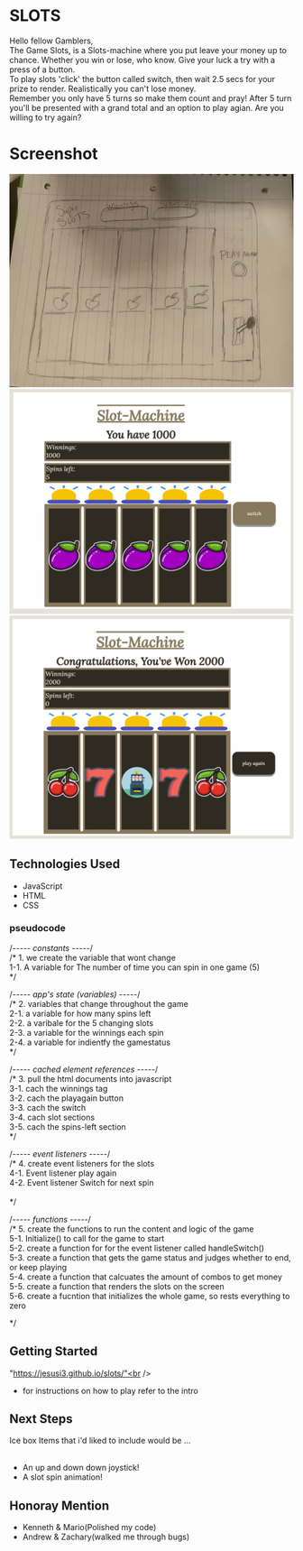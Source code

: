 # SLOTS
Hello fellow Gamblers, <br />
The Game Slots, is a Slots-machine where you put leave your money up to chance. Whether you win or lose, who know. Give your luck a try with a press of a button.  <br />
To play slots 'click' the button called switch, then wait 2.5 secs for your prize to render. Realistically you can't lose money. <br />
Remember you only have 5 turns so make them count and pray! After 5 turn you'll be presented with a grand total and an option to play agian. Are you willing to try again?

# Screenshot

<img src="wireframe/IMG-7851.jpeg">
<img src="wireframe/Screenshot 2022-07-08 012112.png">
<img src="wireframe/finished slots.png">

## Technologies Used

- JavaScript
- HTML
- CSS
### pseudocode
/*----- constants -----*/<br />
/* 1. we create the variable that wont change <br />
        1-1. A variable for The number of time you can spin in one game (5)<br />
*/

/*----- app's state (variables) -----*/<br />
/* 2. variables that change throughout the game  <br />
        2-1. a variable for how many spins left<br />
        2-2. a varibale for the 5 changing slots<br />
        2-3. a variable for the winnings each spin<br />
        2-4. a variable for indientfy the gamestatus<br />
*/

/*----- cached element references -----*/<br />
/* 3. pull the html documents into javascript<br />
3-1. cach the winnings tag <br />
3-2. cach the playagain button<br />
3-3. cach the switch<br />
3-4. cach slot sections<br />
3-5. cach the spins-left section<br />
*/<br />

/*----- event listeners -----*/<br />
/* 4. create event listeners for the slots<br />
        4-1. Event listener play again<br />
        4-2. Event listener Switch for next spin  <br />  
*/

/*----- functions -----*/<br />
/* 5.  create the functions to run the content and logic of the game<br />
        5-1. Initialize() to call for the game to start<br />
        5-2. create a function for for the event listener called handleSwitch()<br />
        5-3. create a function that gets the game status and judges whether to end, or keep playing<br />
        5-4. create a function that calcuates the amount of combos to get money<br />
        5-5. create a function that renders the slots on the screen<br />
        5-6. create a fucntion that initializes the whole game, so rests everything to zero<br />

*/
## Getting Started<br />
"https://jesusi3.github.io/slots/"<br />
- for instructions on how to play refer to the intro <br />

## Next Steps<br />
Ice box Items that i'd liked to include would be ...<br /><br />
- An up and down down joystick!<br />
- A slot spin animation!<br />

## Honoray Mention
- Kenneth & Mario(Polished my code)<br />
- Andrew & Zachary(walked me through bugs)<br />
